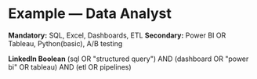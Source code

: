 # Example — Data Analyst
**Mandatory:** SQL, Excel, Dashboards, ETL
**Secondary:** Power BI OR Tableau, Python(basic), A/B testing

**LinkedIn Boolean**
(sql OR "structured query") AND (dashboard OR "power bi" OR tableau) AND (etl OR pipelines)
